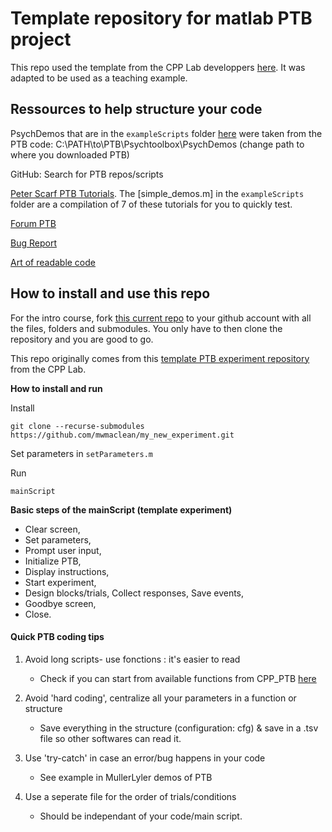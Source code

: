 # Template repository for matlab PTB project

This repo used the template from the CPP Lab developpers [here](https://github.com/cpp-lln-lab/template_PTB_experiment).
It was adapted to be used as a teaching example. 

## Ressources to help structure your code

PsychDemos that are in the `exampleScripts` folder [here](https://github.com/mwmaclean/my_new_experiment/tree/master/exampleScript/PsychExampleExperiments) were taken from the PTB code:  C:\PATH\to\PTB\Psychtoolbox\PsychDemos (change path to where you downloaded PTB)

GitHub: Search for PTB repos/scripts

[Peter Scarf PTB Tutorials](https://peterscarfe.com/ptbtutorials.html). The [simple_demos.m] in the `exampleScripts` folder are a compilation of 7 of these tutorials for you to quickly test. 

[Forum PTB](http://www.catb.org/~esr/faqs/smart-questions.html)

[Bug Report](https://www.chiark.greenend.org.uk/~sgtatham/bugs.html)

[Art of readable code](https://twitter.com/RemiGau/status/1457706739739070467)

## How to install and use this repo

For the intro course, fork [this current repo](https://github.com/mwmaclean/my_new_experiment) to your github account with all the files, folders and submodules. You only have to then clone the repository and you are good to go.

This repo originally comes from this
[template PTB experiment repository](https://github.com/cpp-lln-lab/template_PTB_experiment) from the CPP Lab.



**How to install and run**

Install
```
git clone --recurse-submodules https://github.com/mwmaclean/my_new_experiment.git
```

Set parameters in `setParameters.m`

Run
```
mainScript
```


**Basic steps of the mainScript (template experiment)**

- Clear screen,
- Set parameters, 
- Prompt user input, 
- Initialize PTB, 
- Display instructions, 
- Start experiment,
- Design blocks/trials, Collect responses, Save events, 
- Goodbye screen, 
- Close.

#### Quick PTB coding tips

1) Avoid long scripts- use fonctions : it's easier to read
    - Check if you can start from available functions from CPP_PTB [here](https://github.com/cpp-lln-lab/CPP_PTB/tree/f4f5519cb5e0661b8559921d3b71a18351250a09/src)

2) Avoid 'hard coding', centralize all your parameters in a function or structure

    - Save everything in the structure (configuration: cfg) & save in a .tsv file so other softwares can read it.

3) Use 'try-catch' in case an error/bug happens in your code
    - See example in MullerLyler demos of PTB

4) Use a seperate file for the order of trials/conditions
    - Should be independant of your code/main script.



